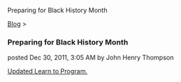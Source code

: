 Preparing for Black History Month 

[Blog](../z-blog-1.md)‎ > ‎

### Preparing for Black History Month

posted Dec 30, 2011, 3:05 AM by John Henry Thompson

[Updated Learn to Program.](../learning-to-program.md)  
  

  

